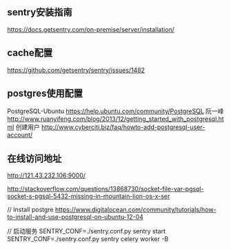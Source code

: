 ## sentry安装指南
https://docs.getsentry.com/on-premise/server/installation/


## cache配置
https://github.com/getsentry/sentry/issues/1482

## postgres使用配置
PostgreSQL-Ubuntu   https://help.ubuntu.com/community/PostgreSQL 
阮一峰   http://www.ruanyifeng.com/blog/2013/12/getting_started_with_postgresql.html
创建用户  http://www.cyberciti.biz/faq/howto-add-postgresql-user-account/

## 在线访问地址
http://121.43.232.106:9000/


http://stackoverflow.com/questions/13868730/socket-file-var-pgsql-socket-s-pgsql-5432-missing-in-mountain-lion-os-x-ser


// Install postgre
https://www.digitalocean.com/community/tutorials/how-to-install-and-use-postgresql-on-ubuntu-12-04

// 启动服务
SENTRY_CONF=./sentry.conf.py sentry start
SENTRY_CONF=./sentry.conf.py sentry celery worker -B